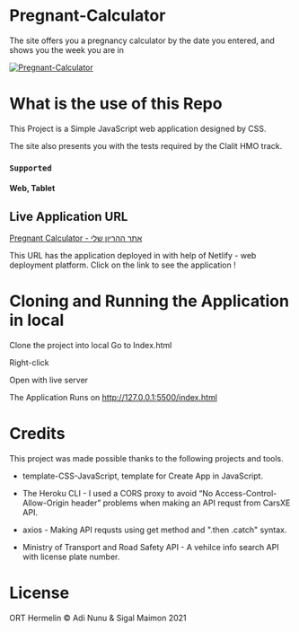 # Pregnant-Calculator
The site offers you a pregnancy calculator by the date you entered, and shows you the week you are in

<a href="https://ibb.co/0p5pZdf"><img src="https://i.ibb.co/TDyDRFH/Pregnant-Calculator.png" alt="Pregnant-Calculator" border="0" /></a>

# What is the use of this Repo
This Project is a Simple JavaScript web application designed by CSS.

The site also presents you with the tests required by the Clalit HMO track.

### `Supported`
#### Web, Tablet

## Live Application URL
[Pregnant Calculator - אתר ההריון שלי](https://pregnant-calculator.netlify.app)

This URL has the application deployed in with help of Netlify - web deployment platform.
Click on the link to see the application !

# Cloning and Running the Application in local
Clone the project into local
Go to Index.html

Right-click

Open with live server

The Application Runs on http://127.0.0.1:5500/index.html

# Credits
This project was made possible thanks to the following projects and tools.

* template-CSS-JavaScript, template for Create App in JavaScript.

* The Heroku CLI - I used a CORS proxy to avoid “No Access-Control-Allow-Origin header” problems when making an API requst from CarsXE API.

* axios - Making API requsts using get method and ".then .catch" syntax.

* Ministry of Transport and Road Safety API - A vehilce info search API with license plate number.

# License
ORT Hermelin © Adi Nunu & Sigal Maimon 2021
